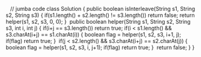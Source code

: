 ​
​
​
// jumba code
class Solution {
public boolean isInterleave(String s1, String s2, String s3) {
if(s1.length() + s2.length() != s3.length())
return false;
return helper(s1, s2, s3, 0, 0);
}
​
public boolean helper(String s1, String s2, String s3, int i, int j) {
if(i+j == s3.length())
return true;
if(i < s1.length() && s3.charAt(i+j) == s1.charAt(i)) {
boolean flag = helper(s1, s2, s3, i+1, j);
if(flag)
return true;
}
​
if(j < s2.length() && s3.charAt(i+j) == s2.charAt(j)) {
boolean flag = helper(s1, s2, s3, i, j+1);
if(flag)
return true;
}
​
return false;
}
}